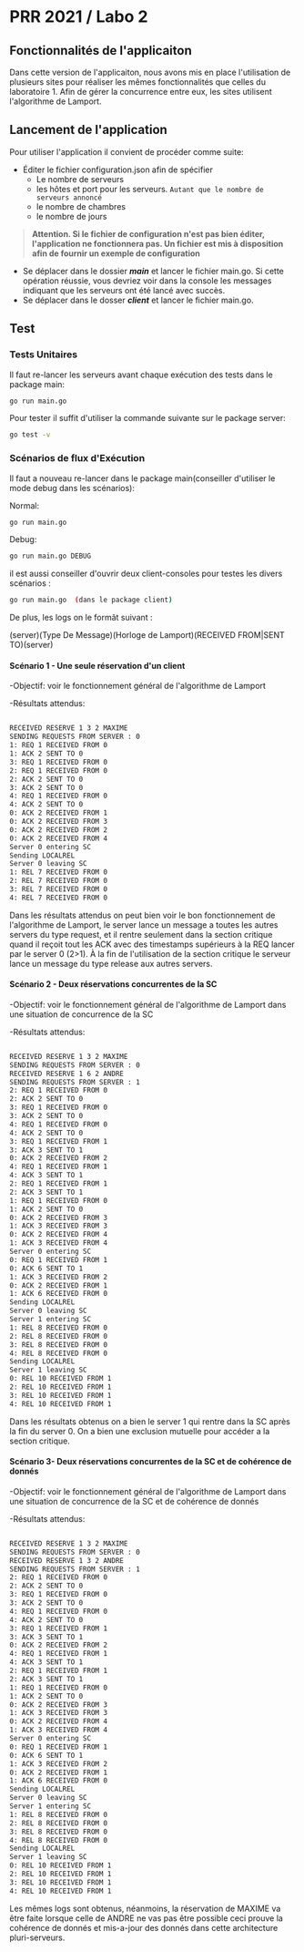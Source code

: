 # PRR 2021 / Labo 2

## Fonctionnalités de l'applicaiton
Dans cette version de l'applicaiton, nous avons mis en place l'utilisation de plusieurs sites pour réaliser les mêmes
fonctionnalités que celles du laboratoire 1. Afin de gérer la concurrence entre eux, les sites utilisent l'algorithme 
de Lamport.

## Lancement de l'application
Pour utiliser l'application il convient de procéder comme suite:

- Éditer le fichier configuration.json afin de spécifier 
  - Le nombre de serveurs
  - les hôtes et port pour les serveurs. `Autant que le nombre de serveurs annoncé`
  - le nombre de chambres
  - le nombre de jours


> **Attention. Si le fichier de configuration n'est pas bien éditer, l'application ne 
> fonctionnera pas. Un fichier est mis à disposition afin de fournir un exemple de 
> configuration**

- Se déplacer dans le dossier **_main_** et lancer le fichier main.go. Si cette opération réussie, vous devriez voir 
dans la console les messages indiquant que les serveurs ont été lancé avec succès.
- Se déplacer dans le dosser **_client_** et lancer le fichier main.go.

## Test

### Tests Unitaires

Il faut re-lancer les serveurs avant chaque exécution des tests dans le package main:
``` bash
go run main.go
```
Pour tester il suffit d'utiliser la commande suivante sur le package server:

``` bash
go test -v
```
### Scénarios de flux d'Exécution

Il faut a nouveau re-lancer dans le package main(conseiller d'utiliser le mode debug dans les scénarios):

Normal:
``` bash
go run main.go
```
Debug:
``` bash
go run main.go DEBUG
```
il est aussi conseiller d'ouvrir deux client-consoles pour testes les divers scénarios :

``` bash
go run main.go  (dans le package client)
```

De plus, les logs on le formât suivant :

(server)(Type De Message)(Horloge de Lamport)(RECEIVED FROM|SENT TO)(server)


#### Scénario 1 - Une seule réservation d'un client

-Objectif: voir le fonctionnement général de l'algorithme de Lamport

-Résultats attendus:

``` bash

RECEIVED RESERVE 1 3 2 MAXIME
SENDING REQUESTS FROM SERVER : 0
1: REQ 1 RECEIVED FROM 0
1: ACK 2 SENT TO 0
3: REQ 1 RECEIVED FROM 0
2: REQ 1 RECEIVED FROM 0
2: ACK 2 SENT TO 0
3: ACK 2 SENT TO 0
4: REQ 1 RECEIVED FROM 0
4: ACK 2 SENT TO 0
0: ACK 2 RECEIVED FROM 1
0: ACK 2 RECEIVED FROM 3
0: ACK 2 RECEIVED FROM 2
0: ACK 2 RECEIVED FROM 4
Server 0 entering SC
Sending LOCALREL
Server 0 leaving SC
1: REL 7 RECEIVED FROM 0
2: REL 7 RECEIVED FROM 0
3: REL 7 RECEIVED FROM 0
4: REL 7 RECEIVED FROM 0

```

Dans les résultats attendus on peut bien voir le bon fonctionnement de l'algorithme de Lamport, le server lance un message a toutes les autres servers du type request, 
et il rentre seulement dans la section critique quand il reçoit tout les ACK avec des timestamps supérieurs à la REQ lancer par le server 0 (2>1).
À la fin de l'utilisation de la section critique le serveur lance un message du type release aux autres servers.

#### Scénario 2 - Deux réservations concurrentes de la SC

-Objectif: voir le fonctionnement général de l'algorithme de Lamport dans une situation de concurrence de la SC

-Résultats attendus:

``` bash

RECEIVED RESERVE 1 3 2 MAXIME
SENDING REQUESTS FROM SERVER : 0
RECEIVED RESERVE 1 6 2 ANDRE
SENDING REQUESTS FROM SERVER : 1
2: REQ 1 RECEIVED FROM 0
2: ACK 2 SENT TO 0
3: REQ 1 RECEIVED FROM 0
3: ACK 2 SENT TO 0
4: REQ 1 RECEIVED FROM 0
4: ACK 2 SENT TO 0
3: REQ 1 RECEIVED FROM 1
3: ACK 3 SENT TO 1
0: ACK 2 RECEIVED FROM 2
4: REQ 1 RECEIVED FROM 1
4: ACK 3 SENT TO 1
2: REQ 1 RECEIVED FROM 1
2: ACK 3 SENT TO 1
1: REQ 1 RECEIVED FROM 0
1: ACK 2 SENT TO 0
0: ACK 2 RECEIVED FROM 3
1: ACK 3 RECEIVED FROM 3
0: ACK 2 RECEIVED FROM 4
1: ACK 3 RECEIVED FROM 4
Server 0 entering SC
0: REQ 1 RECEIVED FROM 1
0: ACK 6 SENT TO 1
1: ACK 3 RECEIVED FROM 2
0: ACK 2 RECEIVED FROM 1
1: ACK 6 RECEIVED FROM 0
Sending LOCALREL
Server 0 leaving SC
Server 1 entering SC
1: REL 8 RECEIVED FROM 0
2: REL 8 RECEIVED FROM 0
3: REL 8 RECEIVED FROM 0
4: REL 8 RECEIVED FROM 0
Sending LOCALREL
Server 1 leaving SC
0: REL 10 RECEIVED FROM 1
2: REL 10 RECEIVED FROM 1
3: REL 10 RECEIVED FROM 1
4: REL 10 RECEIVED FROM 1

```

Dans les résultats obtenus on a bien le server 1 qui rentre dans la SC après la fin du server 0. 
On a bien une exclusion mutuelle pour accéder a la section critique.

#### Scénario 3- Deux réservations concurrentes de la SC et de cohérence de donnés

-Objectif: voir le fonctionnement général de l'algorithme de Lamport dans une situation de concurrence de la SC et de cohérence de donnés

-Résultats attendus:

``` bash

RECEIVED RESERVE 1 3 2 MAXIME
SENDING REQUESTS FROM SERVER : 0
RECEIVED RESERVE 1 3 2 ANDRE
SENDING REQUESTS FROM SERVER : 1
2: REQ 1 RECEIVED FROM 0
2: ACK 2 SENT TO 0
3: REQ 1 RECEIVED FROM 0
3: ACK 2 SENT TO 0
4: REQ 1 RECEIVED FROM 0
4: ACK 2 SENT TO 0
3: REQ 1 RECEIVED FROM 1
3: ACK 3 SENT TO 1
0: ACK 2 RECEIVED FROM 2
4: REQ 1 RECEIVED FROM 1
4: ACK 3 SENT TO 1
2: REQ 1 RECEIVED FROM 1
2: ACK 3 SENT TO 1
1: REQ 1 RECEIVED FROM 0
1: ACK 2 SENT TO 0
0: ACK 2 RECEIVED FROM 3
1: ACK 3 RECEIVED FROM 3
0: ACK 2 RECEIVED FROM 4
1: ACK 3 RECEIVED FROM 4
Server 0 entering SC
0: REQ 1 RECEIVED FROM 1
0: ACK 6 SENT TO 1
1: ACK 3 RECEIVED FROM 2
0: ACK 2 RECEIVED FROM 1
1: ACK 6 RECEIVED FROM 0
Sending LOCALREL
Server 0 leaving SC
Server 1 entering SC
1: REL 8 RECEIVED FROM 0
2: REL 8 RECEIVED FROM 0
3: REL 8 RECEIVED FROM 0
4: REL 8 RECEIVED FROM 0
Sending LOCALREL
Server 1 leaving SC
0: REL 10 RECEIVED FROM 1
2: REL 10 RECEIVED FROM 1
3: REL 10 RECEIVED FROM 1
4: REL 10 RECEIVED FROM 1

```
Les mêmes logs sont obtenus, néanmoins, la réservation de MAXIME va être faite lorsque celle
de ANDRE ne vas pas être possible ceci prouve la cohérence de donnés et mis-a-jour des donnés dans cette architecture pluri-serveurs.
